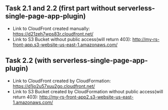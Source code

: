## Task 2.1 and 2.2 (first part without serverless-single-page-app-plugin)
- Link to CloudFront created manually: https://d21zeh7wps83r.cloudfront.net/
- Link to S3 Bucket without public access(will return 403): http://my-rs-front-app.s3-website-us-east-1.amazonaws.com/

## Task 2.2 (with serverless-single-page-app-plugin)
- Link to CloudFront created by CloudFormation: https://d1jo2u57xuu2go.cloudfront.net/
- Link to S3 Bucket created by CloudFormation without public access(will return 403): http://my-rs-front-app2.s3-website-us-east-1.amazonaws.com/
